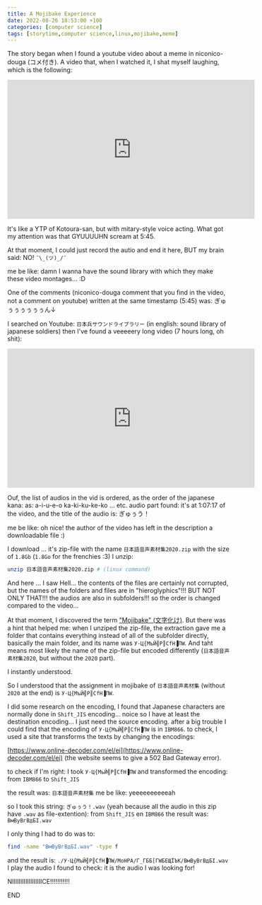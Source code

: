 ```yaml
---
title: A Mojibake Experience
date: 2022-08-26 18:53:00 +100
categories: [computer science]
tags: [storytime,computer science,linux,mojibake,meme]
---
```


The story began when I found a youtube video about a meme in niconico-douga (コメ付き).
A video that, when I watched it, I shat myself laughing, which is the following:

<iframe width="560" height="315" src="https://www.youtube.com/embed/LciNOuifV5o" title="YouTube video player" frameborder="0" allow="accelerometer; autoplay; clipboard-write; encrypted-media; gyroscope; picture-in-picture" allowfullscreen></iframe>

It's like a YTP of Kotoura-san, but with mitary-style voice acting.
What got my attention was that GYUUUUHN scream at 5:45.

At that moment, I could just record the autio and end it here, BUT my brain said: NO!
`¯\_(ツ)_/¯`

me be like: damn I wanna have the sound library with which they make these video montages... :D

One of the comments (niconico-douga comment that you find in the video, not a comment on youtube) written at the same timestamp (5:45) was: ぎゅぅぅぅぅぅぅん↓

I searched on Youtube: `日本兵サウンドライブラリー` (in english: sound library of japanese soldiers)
then I've found a veeeeery long video (7 hours long, oh shit):

<iframe width="560" height="315" src="https://www.youtube.com/embed/b9weLXVrEkI" title="YouTube video player" frameborder="0" allow="accelerometer; autoplay; clipboard-write; encrypted-media; gyroscope; picture-in-picture" allowfullscreen></iframe>

Ouf, the list of audios in the vid is ordered, as the order of the japanese kana:
as: a-i-u-e-o ka-ki-ku-ke-ko ... etc.
audio part found: it's at 1:07:17 of the video, and the title of the audio is: ぎゅぅう！

me be like: oh nice! the author of the video has left in the description a downloadable file :)


I download ... it's zip-file with the name `日本語音声素材集2020.zip` with the size of `1.8Gb`
(`1.8Go` for the frenchies :3)
I unzip:

```bash
unzip 日本語音声素材集2020.zip # (linux command)
```

And here ... I saw Hell... the contents of the files are certainly not corrupted, but the names of the folders and files are in "hieroglyphics"!!! BUT NOT ONLY THAT!!! the audios are also in subfolders!!! so the order is changed compared to the video...

At that moment, I discovered the term ["Mojibake" (文字化け)](https://en.wikipedia.org/wiki/Mojibake).
But there was a hint that helped me: when I unziped the zip-file, the extraction gave me a folder that contains everything instead of all of the subfolder directly, basically the main folder, and its name was `У·Ц{МъЙ╣Р║СfН▐ПW`. And taht means most likely the name of the zip-file but encoded differently (`日本語音声素材集2020`, but without the `2020` part).

I instantly understood.

So I understood that the assignment in mojibake of `日本語音声素材集` (without `2020` at the end) is `У·Ц{МъЙ╣Р║СfН▐ПW`.

I did some research on the encoding, I found that Japanese characters are normally done in `Shift_JIS` encoding... noice so I have at least the destination encoding... I just need the source encoding.
after a big trouble I could find that the encoding of `У·Ц{МъЙ╣Р║СfН▐ПW` is in `IBM866`.
to check, I used a site that transforms the texts by changing the encodings:

[https://www.online-decoder.com/el/ei](https://www.online-decoder.com/el/ei)
(the website seems to give a 502 Bad Gateway error).

to check if I'm right: I took `У·Ц{МъЙ╣Р║СfН▐ПW` and transformed the encoding:
from `IBM866` to `Shift_JIS`

the result was: `日本語音声素材集`
me be like: yeeeeeeeeeeah

so I took this string: `ぎゅぅう！.wav` (yeah because all the audio in this zip have `.wav` as file-extention):
from `Shift_JIS` en `IBM866`
the result was: `ВмВуВгВдБI.wav`

I only thing I had to do was to:

```bash
find -name "ВмВуВгВдБI.wav" -type f
```

and the result is:
`./У·Ц{МъЙ╣Р║СfН▐ПW/MoHPA/Г_ГББ[ГWБEЩЇЪK/ВмВуВгВдБI.wav`
I play the audio I found to check: it is the audio I was looking for!

NIIIIIIIIIIIIIIIIIICE!!!!!!!!!!!

END 
